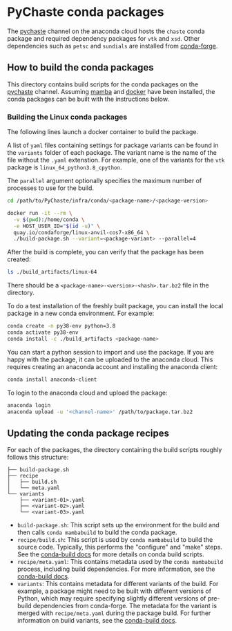 # PyChaste conda packages

The [pychaste](https://anaconda.org/pychaste) channel on the anaconda cloud
hosts the `chaste` conda package and required dependency packages for `vtk` and
`xsd`. Other dependencies such as `petsc` and `sundials` are installed from
[conda-forge](https://anaconda.org/conda-forge).

## How to build the conda packages

This directory contains build scripts for the conda packages on the
[pychaste](https://anaconda.org/pychaste) channel. Assuming
[mamba](https://mamba.readthedocs.io) and
[docker](https://docs.docker.com/get-docker/) have been installed, the conda
packages can be built with the instructions below.

### Building the Linux conda packages

The following lines launch a docker container to build the package.

A list of `yaml` files containing settings for package variants can be found in
the `variants` folder of each package. The variant name is the name of the file
without the `.yaml` extenstion. For example, one of the variants for the `vtk`
package is `linux_64_python3.8_cpython`.

The `parallel` argument optionally specifies the maximum number of processes to
use for the build.

```bash
cd /path/to/PyChaste/infra/conda/<package-name>/<package-version>

docker run -it --rm \
  -v $(pwd):/home/conda \
  -e HOST_USER_ID="$(id -u)" \
  quay.io/condaforge/linux-anvil-cos7-x86_64 \
  ./build-package.sh --variant=<package-variant> --parallel=4
```

After the build is complete, you can verify that the package has been created:

```bash
ls ./build_artifacts/linux-64
```

There should be a `<package-name>-<version>-<hash>.tar.bz2` file in the
directory.

To do a test installation of the freshly built package, you can install the
local package in a new conda environment. For example:

```bash
conda create -n py38-env python=3.8
conda activate py38-env
conda install -c ./build_artifacts <package-name>
```

You can start a python session to import and use the package. If you are happy
with the package, it can be uploaded to the anaconda cloud. This requires
creating an anaconda account and installing the anaconda client:

```bash
conda install anaconda-client
```

To login to the anaconda cloud and upload the package:

```bash
anaconda login
anaconda upload -u '<channel-name>' /path/to/package.tar.bz2
```

## Updating the conda package recipes

For each of the packages, the directory containing the build scripts roughly
follows this structure:

```
├── build-package.sh
├── recipe
│   ├── build.sh
│   └── meta.yaml
└── variants
    ├── <variant-01>.yaml
    ├── <variant-02>.yaml
    └── <variant-03>.yaml
```

- `build-package.sh`: This script sets up the environment for the build and then
  calls `conda mambabuild` to build the conda package.
- `recipe/build.sh`: This script is used by `conda mambabuild` to build the
  source code. Typically, this performs the "configure" and "make" steps. See
  the
  [conda-build docs](https://docs.conda.io/projects/conda-build/en/latest/resources/build-scripts.html)
  for more details on conda build scripts.
- `recipe/meta.yaml`: This contains metadata used by the `conda mambabuild`
  process, including build dependencies. For more information, see the
  [conda-build docs](https://docs.conda.io/projects/conda-build/en/latest/resources/define-metadata.html).
- `variants`: This contains metadata for different variants of the build. For
  example, a package might need to be built with different versions of Python,
  which may require specifying slightly different versions of pre-build
  dependencies from conda-forge. The metadata for the variant is merged with
  `recipe/meta.yaml` during the package build. For further information on build
  variants, see the [conda-build
  docs](https://docs.conda.io/projects/conda-build/en/stable/resources/variants.html).
